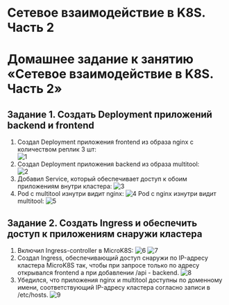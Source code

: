 # Сетевое взаимодействие в K8S. Часть 2
# Домашнее задание к занятию «Сетевое взаимодействие в K8S. Часть 2»

## Задание 1. Создать Deployment приложений backend и frontend
  1. Создал Deployment приложения frontend из образа nginx с количеством реплик 3 шт:  
     ![1](https://github.com/user-attachments/assets/0b6dd9c8-78af-4bd4-9cd4-c00b2317e7a6)
  2. Создал Deployment приложения backend из образа multitool:  
     ![2](https://github.com/user-attachments/assets/e2973417-3a08-4681-8ccb-54aab8c39296)
  3. Добавил Service, который обеспечивает доступ к обоим приложениям внутри кластера:
     ![3](https://github.com/user-attachments/assets/ce31fe77-5a85-4ef3-ae5b-dd5a3f11d76c)
  4. Pod с multitool изнутри видит nginx:
     ![4](https://github.com/user-attachments/assets/19993128-6f75-480a-bb4a-508d6e9b0955)
     Pod с nginx изнутри видит multitool:
     ![5](https://github.com/user-attachments/assets/ab9adabf-416f-442d-adce-a74b38204052)

## Задание 2. Создать Ingress и обеспечить доступ к приложениям снаружи кластера
  1. Включил Ingress-controller в MicroK8S:
     ![6](https://github.com/user-attachments/assets/29027e29-5626-4638-9f42-9ed1408afb44)
     ![7](https://github.com/user-attachments/assets/1f65fcd9-3333-440b-b762-9e56c927e5a9)
  2. Создал Ingress, обеспечивающий доступ снаружи по IP-адресу кластера MicroK8S так, чтобы при запросе только по адресу открывался frontend а при добавлении /api - backend.
     ![8](https://github.com/user-attachments/assets/17b1026c-1b39-44c5-90d3-6dcb2d4c5ff9)
  3. Убедился, что приложения nginx и multitool доступны по доменному имени, соответствующий IP-адресу кластера согласно записи в /etc/hosts.
     ![9](https://github.com/user-attachments/assets/aa5da5fb-52b7-49a6-a4ac-09b2574aa4ec)
